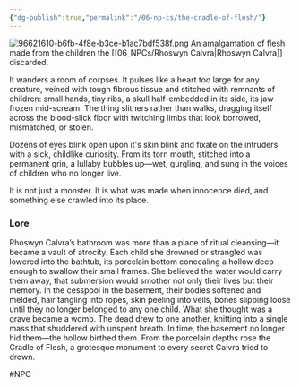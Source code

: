 ```yaml
---
{"dg-publish":true,"permalink":"/06-np-cs/the-cradle-of-flesh/"}
---
```


![96621610-b6fb-4f8e-b3ce-b1ac7bdf538f.png](/img/user/00_GM%20Tools/Media/96621610-b6fb-4f8e-b3ce-b1ac7bdf538f.png)
An amalgamation of flesh made from the children the [[06_NPCs/Rhoswyn Calvra\|Rhoswyn Calvra]] discarded. 

It wanders a room of corpses. It pulses like a heart too large for any creature, veined with tough fibrous tissue and stitched with remnants of children: small hands, tiny ribs, a skull half-embedded in its side, its jaw frozen mid-scream. The thing slithers rather than walks, dragging itself across the blood-slick floor with twitching limbs that look borrowed, mismatched, or stolen.

Dozens of eyes blink open upon it's skin blink and fixate on the intruders with a sick, childlike curiosity. From its torn mouth, stitched into a permanent grin, a lullaby bubbles up—wet, gurgling, and sung in the voices of children who no longer live.

It is not just a monster. It is what was made when innocence died, and something else crawled into its place.

### Lore

Rhoswyn Calvra’s bathroom was more than a place of ritual cleansing—it became a vault of atrocity. Each child she drowned or strangled was lowered into the bathtub, its porcelain bottom concealing a hollow deep enough to swallow their small frames. She believed the water would carry them away, that submersion would smother not only their lives but their memory. In the cesspool in the basement, their bodies softened and melded, hair tangling into ropes, skin peeling into veils, bones slipping loose until they no longer belonged to any one child. What she thought was a grave became a womb. The dead drew to one another, knitting into a single mass that shuddered with unspent breath. In time, the basement no longer hid them—the hollow birthed them. From the porcelain depths rose the Cradle of Flesh, a grotesque monument to every secret Calvra tried to drown.


#NPC 